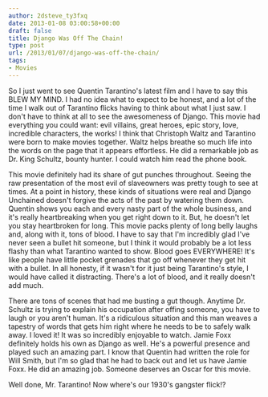 ```yaml
---
author: 2dsteve_ty3fxq
date: 2013-01-08 03:00:58+00:00
draft: false
title: Django Was Off The Chain!
type: post
url: /2013/01/07/django-was-off-the-chain/
tags:
- Movies
---
```


So I just went to see Quentin Tarantino's latest film and I have to say this BLEW MY MIND. I had no idea what to expect to be honest, and a lot of the time I walk out of Tarantino flicks having to think about what I just saw. I don't have to think at all to see the awesomeness of Django. This movie had everything you could want: evil villains, great heroes, epic story, love, incredible characters, the works! I think that Christoph Waltz and Tarantino were born to make movies together. Waltz helps breathe so much life into the words on the page that it appears effortless. He did a remarkable job as Dr. King Schultz, bounty hunter. I could watch him read the phone book.<!-- more -->

This movie definitely had its share of gut punches throughout. Seeing the raw presentation of the most evil of slaveowners was pretty tough to see at times. At a point in history, these kinds of situations were real and Django Unchained doesn't forgive the acts of the past by watering them down. Quentin shows you each and every nasty part of the whole business, and it's really heartbreaking when you get right down to it. But, he doesn't let you stay heartbroken for long. This movie packs plenty of long belly laughs and, along with it, tons of blood. I have to say that I'm incredibly glad I've never seen a bullet hit someone, but I think it would probably be a lot less flashy than what Tarantino wanted to show. Blood goes EVERYWHERE! It's like people have little pocket grenades that go off whenever they get hit with a bullet. In all honesty, if it wasn't for it just being Tarantino's style, I would have called it distracting. There's a lot of blood, and it really doesn't add much.

There are tons of scenes that had me busting a gut though. Anytime Dr. Schultz is trying to explain his occupation after offing someone, you have to laugh or you aren't human. It's a ridiculous situation and this man weaves a tapestry of words that gets him right where he needs to be to safely walk away. I loved it! It was so incredibly enjoyable to watch. Jamie Foxx definitely holds his own as Django as well. He's a powerful presence and played such an amazing part. I know that Quentin had written the role for Will Smith, but I'm so glad that he had to back out and let us have Jamie Foxx. He did an amazing job. Someone deserves an Oscar for this movie.

Well done, Mr. Tarantino! Now where's our 1930's gangster flick!?
